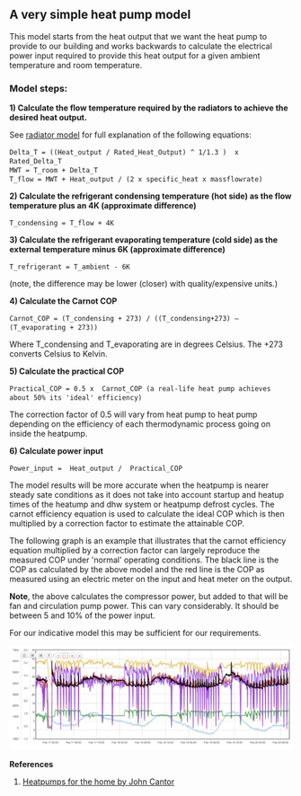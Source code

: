 ## A very simple heat pump model

This model starts from the heat output that we want the heat pump to provide to our building and works backwards to calculate the electrical power input required to provide this heat output for a given ambient temperature and room temperature.

### Model steps:

**1) Calculate the flow temperature required by the radiators to achieve the desired heat output.**

See [radiator model](http://openenergymonitor.org/emon/node/3011) for full explanation of the following equations:

    Delta_T = ((Heat_output / Rated_Heat_Output) ^ 1/1.3 )  x Rated_Delta_T
    MWT = T_room + Delta_T
    T_flow = MWT + Heat_output / (2 x specific_heat x massflowrate)

**2) Calculate the refrigerant condensing temperature (hot side) as the flow temperature plus an 4K (approximate difference)**

    T_condensing = T_flow + 4K

**3) Calculate the refrigerant evaporating temperature (cold side) as the external temperature minus 6K (approximate difference)**

    T_refrigerant = T_ambient - 6K

(note, the difference may be lower (closer) with quality/expensive units.)

**4) Calculate the Carnot COP**

    Carnot_COP = (T_condensing + 273) / ((T_condensing+273) – (T_evaporating + 273))

Where T_condensing and T_evaporating are in degrees Celsius. The +273 converts Celsius to Kelvin.

**5) Calculate the practical COP**

    Practical_COP = 0.5 x  Carnot_COP (a real-life heat pump achieves about 50% its 'ideal' efficiency)

The correction factor of 0.5 will vary from heat pump to heat pump depending on the efficiency of each thermodynamic process going on inside the heatpump.

**6) Calculate power input**

    Power_input =  Heat_output /  Practical_COP

The model results will be more accurate when the heatpump is nearer steady sate conditions as it does not take into account startup and heatup times of the heatump and dhw system or heatpump defrost cycles. The carnot efficiency equation is used to calculate the ideal COP which is then multiplied by a correction factor to estimate the attainable COP.

The following graph is an example that illustrates that the carnot efficiency equation multiplied by a correction factor can largely reproduce the measured COP under 'normal' operating conditions. The black line is the COP as calculated by the above model and the red line is the COP as measured using an electric meter on the input and heat meter on the output.

**Note**, the above calculates the compressor power, but added to that will be fan and circulation pump power. This can vary considerably. It should be between 5 and 10% of the power input.

For our indicative model this may be sufficient for our requirements.

![calc_cop_vs_measured.png](files/calc_cop_vs_measured.png)

**References**

1. [Heatpumps for the home by John Cantor](http://www.heatpumps.co.uk/HeatPumpBook.htm)
